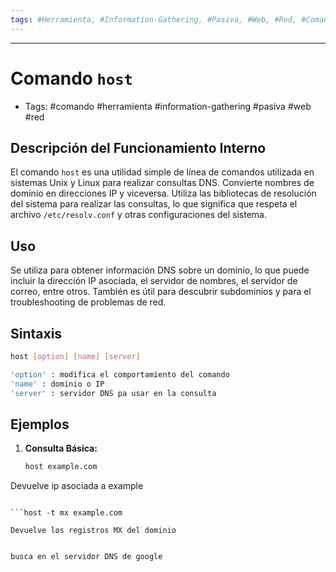 ```yaml
---
tags: #Herramienta, #Information-Gathering, #Pasiva, #Web, #Red, #Comando
---
```

---

# Comando `host`


- Tags: #comando #herramienta  #information-gathering #pasiva #web #red
## Descripción del Funcionamiento Interno
El comando `host` es una utilidad simple de línea de comandos utilizada en sistemas Unix y Linux para realizar consultas DNS. Convierte nombres de dominio en direcciones IP y viceversa. Utiliza las bibliotecas de resolución del sistema para realizar las consultas, lo que significa que respeta el archivo `/etc/resolv.conf` y otras configuraciones del sistema.

## Uso
Se utiliza para obtener información DNS sobre un dominio, lo que puede incluir la dirección IP asociada, el servidor de nombres, el servidor de correo, entre otros. También es útil para descubrir subdominios y para el troubleshooting de problemas de red.

## Sintaxis
```bash
host [option] [name] [server]

'option' : modifica el comportamiento del comando
'name' : dominio o IP 
'server' : servidor DNS pa usar en la consulta 
```


## Ejemplos

1. **Consulta Básica:**
   ```bash
   host example.com

Devuelve ip asociada a example 

```

```host -t mx example.com

Devuelve los registros MX del dominio 
```

```host example.com 8.8.8.8

busca en el servidor DNS de google 
```

